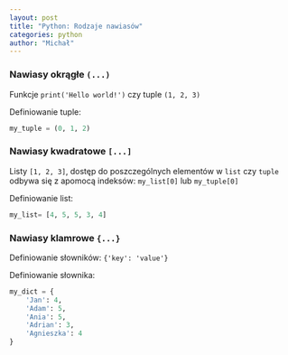 ```yaml
---
layout: post
title: "Python: Rodzaje nawiasów"
categories: python
author: "Michał"
---
```



### Nawiasy okrągłe `(...)` 

Funkcje `print('Hello world!')` czy tuple `(1, 2, 3)`

Definiowanie tuple: 
```python
my_tuple = (0, 1, 2)
```
### Nawiasy kwadratowe `[...]` 

Listy `[1, 2, 3]`, dostęp do poszczególnych elementów w `list` czy `tuple` odbywa się z apomocą indeksów: `my_list[0]` lub `my_tuple[0]`

Definiowanie list:
```python
my_list= [4, 5, 5, 3, 4]
```

### Nawiasy klamrowe `{...}` 

Definiowanie słowników: `{'key': 'value'}`

Definiowanie słownika:

```python
my_dict = {
    'Jan': 4,
    'Adam': 5,
    'Ania': 5,
    'Adrian': 3,
    'Agnieszka': 4
}
```




